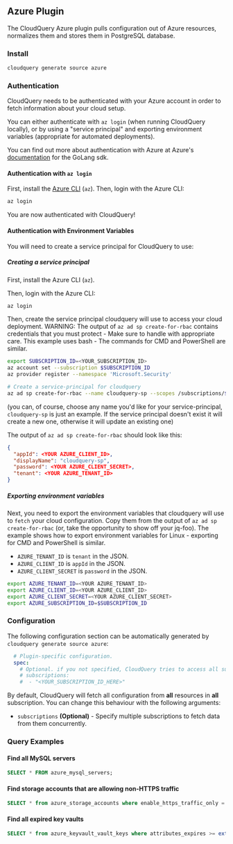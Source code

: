 ## Azure Plugin

The CloudQuery Azure plugin pulls configuration out of Azure resources, normalizes them and stores them in PostgreSQL database.

### Install

```bash
cloudquery generate source azure
```

### Authentication

CloudQuery needs to be authenticated with your Azure account in order to fetch information about your cloud setup.

You can either authenticate with `az login` (when running CloudQuery locally), or by using a "service principal" and exporting environment variables (appropriate for automated deployments).

You can find out more about authentication with Azure at Azure's [documentation](https://github.com/Azure/azure-sdk-for-go) for the GoLang sdk.

#### Authentication with `az login`

First, install the [Azure CLI](https://docs.microsoft.com/en-us/cli/azure/install-azure-cli) (`az`). Then, login with the Azure CLI:

```bash
az login
```

You are now authenticated with CloudQuery!

#### Authentication with Environment Variables

You will need to create a service principal for CloudQuery to use:

##### Creating a service principal

First, install the Azure CLI (`az`).

Then, login with the Azure CLI:

```bash
az login
```

Then, create the service principal cloudquery will use to access your cloud deployment. WARNING: The output of
 `az ad sp create-for-rbac` contains credentials that you must protect - Make sure to handle with appropriate care.
 This example uses bash - The commands for CMD and PowerShell are similar.

```bash
export SUBSCRIPTION_ID=<YOUR_SUBSCRIPTION_ID>
az account set --subscription $SUBSCRIPTION_ID
az provider register --namespace 'Microsoft.Security'

# Create a service-principal for cloudquery
az ad sp create-for-rbac --name cloudquery-sp --scopes /subscriptions/$SUBSCRIPTION_ID --role Reader
```

(you can, of course, choose any name you'd like for your service-principal, `cloudquery-sp` is just an example.
If the service principal doesn't exist it will create a new one, otherwise it will update an existing one)

The output of `az ad sp create-for-rbac` should look like this:

```json
{
  "appId": <YOUR AZURE_CLIENT_ID>,
  "displayName": "cloudquery-sp",
  "password": <YOUR AZURE_CLIENT_SECRET>,
  "tenant": <YOUR AZURE_TENANT_ID>
}
```

##### Exporting environment variables

Next, you need to export the environment variables that cloudquery will use to `fetch` your cloud configuration.
Copy them from the output of `az ad sp create-for-rbac` (or, take the opportunity to show off your jq-foo).
The example shows how to export environment variables for Linux - exporting for CMD and PowerShell is similar.

- `AZURE_TENANT_ID` is `tenant` in the JSON.
- `AZURE_CLIENT_ID` is `appId` in the JSON.
- `AZURE_CLIENT_SECRET` is `password` in the JSON.

```bash
export AZURE_TENANT_ID=<YOUR AZURE_TENANT_ID>
export AZURE_CLIENT_ID=<YOUR AZURE_CLIENT_ID>
export AZURE_CLIENT_SECRET=<YOUR AZURE_CLIENT_SECRET>
export AZURE_SUBSCRIPTION_ID=$SUBSCRIPTION_ID
```

### Configuration

The following configuration section can be automatically generated by `cloudquery generate source azure`:

```yaml
  # Plugin-specific configuration.
  spec:
    # Optional. if you not specified, CloudQuery tries to access all subscriptions available to tenant
    # subscriptions:
    #  - "<YOUR_SUBSCRIPTION_ID_HERE>"
```

By default, CloudQuery will fetch all configuration from **all** resources in **all** subscription. You can change this behaviour with the following arguments:

- `subscriptions` **(Optional)** - Specify multiple subscriptions to fetch data from them concurrently.

### Query Examples

#### Find all MySQL servers

 ```sql
 SELECT * FROM azure_mysql_servers;
 ```

#### Find storage accounts that are allowing non-HTTPS traffic

 ```sql
 SELECT * from azure_storage_accounts where enable_https_traffic_only = false;
 ```

#### Find all expired key vaults

 ```sql
 SELECT * from azure_keyvault_vault_keys where attributes_expires >= extract(epoch from now()) * 1000;
 ```
